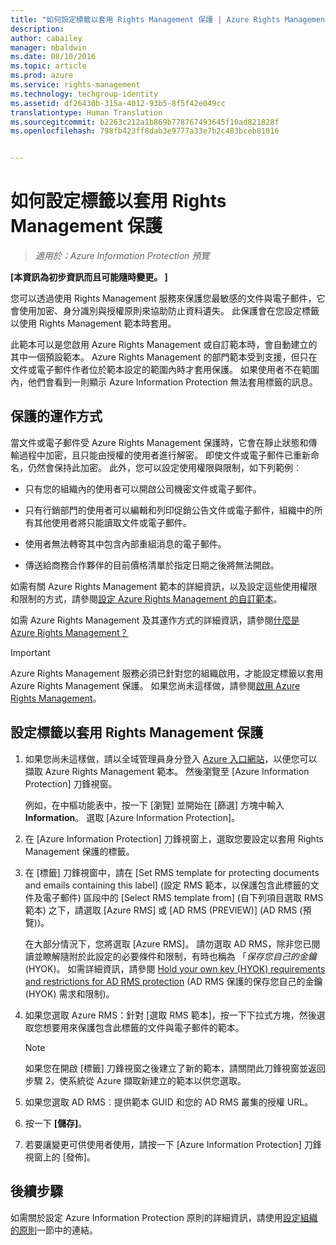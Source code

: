 ```yaml
---
title: "如何設定標籤以套用 Rights Management 保護 | Azure Rights Management"
description: 
author: cabailey
manager: mbaldwin
ms.date: 08/10/2016
ms.topic: article
ms.prod: azure
ms.service: rights-management
ms.technology: techgroup-identity
ms.assetid: df26430b-315a-4012-93b5-8f5f42e049cc
translationtype: Human Translation
ms.sourcegitcommit: b2263c212a1b869b778767493645f10ad821828f
ms.openlocfilehash: 798fb423ff8dab3e9777a33e7b2c483bceb81016


---
```


# 如何設定標籤以套用 Rights Management 保護

>*適用於：Azure Information Protection 預覽*

**[本資訊為初步資訊而且可能隨時變更。 ]**

您可以透過使用 Rights Management 服務來保護您最敏感的文件與電子郵件，它會使用加密、身分識別與授權原則來協助防止資料遺失。 此保護會在您設定標籤以使用 Rights Management 範本時套用。 

此範本可以是您啟用 Azure Rights Management 或自訂範本時，會自動建立的其中一個預設範本。 Azure Rights Management 的部門範本受到支援，但只在文件或電子郵件作者位於範本設定的範圍內時才套用保護。 如果使用者不在範圍內，他們會看到一則顯示 Azure Information Protection 無法套用標籤的訊息。

## 保護的運作方式

當文件或電子郵件受 Azure Rights Management 保護時，它會在靜止狀態和傳輸過程中加密，且只能由授權的使用者進行解密。 即使文件或電子郵件已重新命名，仍然會保持此加密。 此外，您可以設定使用權限與限制，如下列範例︰

- 只有您的組織內的使用者可以開啟公司機密文件或電子郵件。

- 只有行銷部門的使用者可以編輯和列印促銷公告文件或電子郵件，組織中的所有其他使用者將只能讀取文件或電子郵件。

- 使用者無法轉寄其中包含內部重組消息的電子郵件。

- 傳送給商務合作夥伴的目前價格清單於指定日期之後將無法開啟。

如需有關 Azure Rights Management 範本的詳細資訊，以及設定這些使用權限和限制的方式，請參閱[設定 Azure Rights Management 的自訂範本](../deploy-use/configure-custom-templates.md)。

如需 Azure Rights Management 及其運作方式的詳細資訊，請參閱[什麼是 Azure Rights Management？](../understand-explore/what-is-azure-rms.md)

> [!IMPORTANT]
> Azure Rights Management 服務必須已針對您的組織啟用，才能設定標籤以套用 Azure Rights Management 保護。 如果您尚未這樣做，請參閱[啟用 Azure Rights Management](../deploy-use/activate-service.md)。


## 設定標籤以套用 Rights Management 保護

1. 如果您尚未這樣做，請以全域管理員身分登入 [Azure 入口網站](https://portal.azure.com)，以便您可以擷取 Azure Rights Management 範本。 然後瀏覽至 [Azure Information Protection] 刀鋒視窗。 

    例如，在中樞功能表中，按一下 [瀏覽] 並開始在 [篩選] 方塊中輸入 **Information**。 選取 [Azure Information Protection]。

2. 在 [Azure Information Protection] 刀鋒視窗上，選取您要設定以套用 Rights Management 保護的標籤。

3. 在 [標籤] 刀鋒視窗中，請在 [Set RMS template for protecting documents and emails containing this label] (設定 RMS 範本，以保護包含此標籤的文件及電子郵件) 區段中的 [Select RMS template from] (自下列項目選取 RMS 範本) 之下，請選取 [Azure RMS] 或 [AD RMS (PREVIEW)] (AD RMS (預覽))。
    
    在大部分情況下，您將選取 [Azure RMS]。 請勿選取 AD RMS，除非您已閱讀並瞭解隨附於此設定的必要條件和限制，有時也稱為 「*保存您自己的金鑰*(HYOK)。 如需詳細資訊，請參閱 [Hold your own key (HYOK) requirements and restrictions for AD RMS protection](configure-adrms-restrictions.md) (AD RMS 保護的保存您自己的金鑰 (HYOK) 需求和限制)。
    
4. 如果您選取 Azure RMS：針對 [選取 RMS 範本]，按一下下拉式方塊，然後選取您想要用來保護包含此標籤的文件與電子郵件的範本。

    > [!NOTE] 
    > 如果您在開啟 [標籤] 刀鋒視窗之後建立了新的範本，請關閉此刀鋒視窗並返回步驟 2，使系統從 Azure 擷取新建立的範本以供您選取。
    
5. 如果您選取 AD RMS︰提供範本 GUID 和您的 AD RMS 叢集的授權 URL。

5. 按一下 **[儲存]**。

6. 若要讓變更可供使用者使用，請按一下 [Azure Information Protection] 刀鋒視窗上的 [發佈]。

## 後續步驟

如需關於設定 Azure Information Protection 原則的詳細資訊，請使用[設定組織的原則](configure-policy.md#configuring-your-organization-s-policy)一節中的連結。  



<!--HONumber=Aug16_HO2-->


